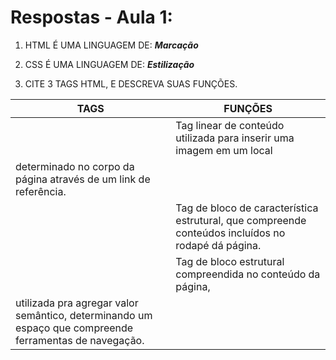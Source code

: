 # Respostas - Aula 1:

1. HTML É UMA LINGUAGEM DE: _**Marcação**_

2. CSS É UMA LINGUAGEM DE: _**Estilização**_

3. CITE 3 TAGS HTML, E DESCREVA SUAS FUNÇÕES.

|TAGS     | FUNÇÕES                                                                                                |
|---------|--------------------------------------------------------------------------------------------------------|
|<img>    | Tag linear de conteúdo utilizada para inserir uma imagem em um local                                   |
|           determinado no corpo da página através de um link de referência.                                       |
|<footer> | Tag de bloco de característica estrutural, que compreende conteúdos incluídos no rodapé dá página.     |
|<nav>    | Tag de bloco estrutural compreendida no conteúdo da página,                                            |
|           utilizada pra agregar valor semântico, determinando um espaço que compreende ferramentas de navegação. |
